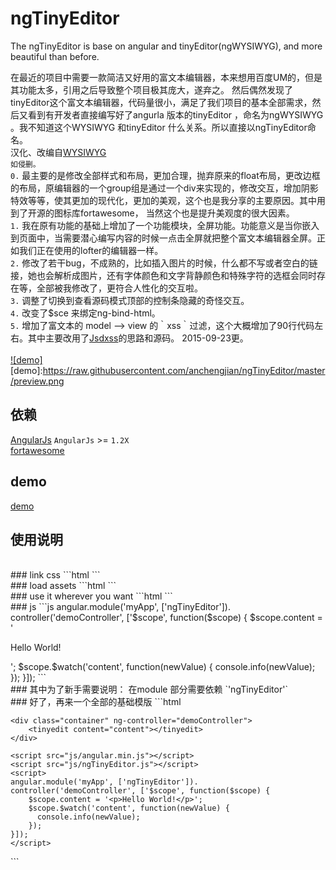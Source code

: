 # ngTinyEditor
The ngTinyEditor is base on angular and tinyEditor(ngWYSIWYG), and more beautiful than before.

在最近的项目中需要一款简洁又好用的富文本编辑器，本来想用百度UM的，但是其功能太多，引用之后导致整个项目极其庞大，遂弃之。
然后偶然发现了tinyEditor这个富文本编辑器，代码量很小，满足了我们项目的基本全部需求，然后又看到有开发者直接编写好了angurla 版本的tinyEditor ，命名为ngWYSIWYG 。我不知道这个WYSIWYG 和tinyEditor 什么关系。所以直接以ngTinyEditor命名。<br>
汉化、改编自[WYSIWYG](https://github.com/psergus/ngWYSIWYG)<br>
`如侵删。`<br>
`0.` 最主要的是修改全部样式和布局，更加合理，抛弃原来的float布局，更改边框的布局，原编辑器的一个group组是通过一个div来实现的，修改交互，增加阴影特效等等，使其更加的现代化，更加的美观，这个也是我分享的主要原因。其中用到了开源的图标库fortawesome， 当然这个也是提升美观度的很大因素。<br>
`1.` 我在原有功能的基础上增加了一个功能模块，全屏功能。功能意义是当你嵌入到页面中，当需要潜心编写内容的时候一点击全屏就把整个富文本编辑器全屏。正如我们正在使用的lofter的编辑器一样。<br>
`2.` 修改了若干bug，不成熟的，比如插入图片的时候，什么都不写或者空白的链接，她也会解析成图片，还有字体颜色和文字背静颜色和特殊字符的选框会同时存在等，全部被我修改了，更符合人性化的交互啦。<br>
`3.` 调整了切换到查看源码模式顶部的控制条隐藏的奇怪交互。<br>
`4.` 改变了$sce 来绑定ng-bind-html。<br>
`5.` 增加了富文本的 model --> view 的｀xss｀过滤，这个大概增加了90行代码左右。其中主要改用了[Jsdxss](https://github.com/phith0n/Jsdxss)的思路和源码。
2015-09-23更。<br>
<br>
[![demo]](http://htmlpreview.github.io/?https://github.com/anchengjian/ngTinyEditor/blob/master/index.html)  
[demo]:https://raw.githubusercontent.com/anchengjian/ngTinyEditor/master/preview.png
<br>
## 依赖
  [AngularJs](https://angularjs.org/) `AngularJs` >= `1.2X` <br>
  [fortawesome](http://fortawesome.github.io/Font-Awesome/icons/)
 <br>
## demo
  [demo](http://htmlpreview.github.io/?https://github.com/anchengjian/ngTinyEditor/blob/master/index.html)
 <br>
## 使用说明
<br>
### link css
```html
  <link rel="stylesheet" href="css/editor.css">
  <link rel="stylesheet" href="css/font-awesome.min.css">
```
<br>
### load assets
```html
  <script src="js/angular.min.js"></script>
  <script src="js/ngTinyEditor.js"></script>
```
<br>
### use it wherever you want
```html
  <tinyedit content="content"></tinyedit>
```
<br>
### js
```js
  angular.module('myApp', ['ngTinyEditor']).
    controller('demoController', ['$scope', function($scope) {
      $scope.content = '<p>Hello World!</p>';
      $scope.$watch('content', function(newValue) {
        console.info(newValue);
      });
  }]);
```
<br>
### 其中为了新手需要说明：
  在module 部分需要依赖 `'ngTinyEditor'`
<br>
### 好了，再来一个全部的基础模版
```html
<!DOCTYPE html>
<html>
<head>
    <meta http-equiv="X-UA-Compatible" content="IE=edge"/>
    <meta http-equiv="Content-Type" content="text/html; charset=UTF-8" />
    <title>ngTinyEditor Demo</title>
    <link rel="stylesheet" href="css/editor.css">
    <link rel="stylesheet" href="css/font-awesome.min.css">
    <style>
        .container{margin: 100px;}
    </style>
</head>
<body ng-app="myApp">

    <div class="container" ng-controller="demoController">
        <tinyedit content="content"></tinyedit>
    </div>

    <script src="js/angular.min.js"></script>
    <script src="js/ngTinyEditor.js"></script>
    <script>
	angular.module('myApp', ['ngTinyEditor']).
	controller('demoController', ['$scope', function($scope) {
	    $scope.content = '<p>Hello World!</p>';
	    $scope.$watch('content', function(newValue) {
		  console.info(newValue);
	    });
	}]);
    </script>
</body>
</html>
```


